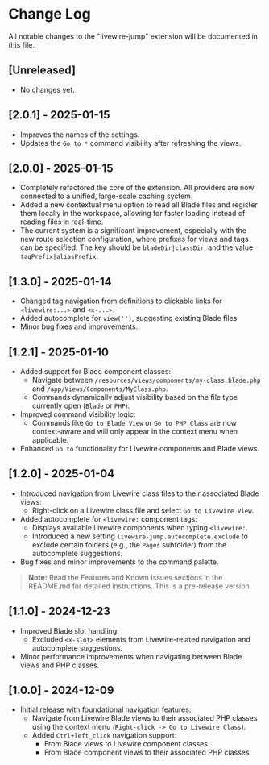 # Change Log

All notable changes to the "livewire-jump" extension will be documented in this file.

## [Unreleased]

- No changes yet.

## [2.0.1] - 2025-01-15

- Improves the names of the settings.
- Updates the `Go to *` command visibility after refreshing the views.

## [2.0.0] - 2025-01-15

- Completely refactored the core of the extension. All providers are now connected to a unified, large-scale caching system.
- Added a new contextual menu option to read all Blade files and register them locally in the workspace, allowing for faster loading instead of reading files in real-time.
- The current system is a significant improvement, especially with the new route selection configuration, where prefixes for views and tags can be specified. The key should be `bladeDir|classDir`, and the value `tagPrefix|aliasPrefix`.


## [1.3.0] - 2025-01-14

- Changed tag navigation from definitions to clickable links for `<livewire:...>` and `<x-...>`.  
- Added autocomplete for `view('')`, suggesting existing Blade files.  
- Minor bug fixes and improvements.

## [1.2.1] - 2025-01-10

- Added support for Blade component classes:
  - Navigate between `/resources/views/components/my-class.blade.php` and `/app/Views/Components/MyClass.php`.
  - Commands dynamically adjust visibility based on the file type currently open (`Blade` or `PHP`).
- Improved command visibility logic:
  - Commands like `Go to Blade View` or `Go to PHP Class` are now context-aware and will only appear in the context menu when applicable.
- Enhanced `Go to` functionality for Livewire components and Blade views.

## [1.2.0] - 2025-01-04

- Introduced navigation from Livewire class files to their associated Blade views:
  - Right-click on a Livewire class file and select `Go to Livewire View`.
- Added autocomplete for `<livewire:` component tags:
  - Displays available Livewire components when typing `<livewire:`.
  - Introduced a new setting `livewire-jump.autocomplete.exclude` to exclude certain folders (e.g., the `Pages` subfolder) from the autocomplete suggestions.
- Bug fixes and minor improvements to the command palette.

> **Note:** Read the Features and Known Issues sections in the README.md for detailed instructions. This is a pre-release version.

## [1.1.0] - 2024-12-23

- Improved Blade slot handling:
  - Excluded `<x-slot>` elements from Livewire-related navigation and autocomplete suggestions.
- Minor performance improvements when navigating between Blade views and PHP classes.

## [1.0.0] - 2024-12-09

- Initial release with foundational navigation features:
  - Navigate from Livewire Blade views to their associated PHP classes using the context menu (`Right-click -> Go to Livewire Class`).
  - Added `Ctrl+left_click` navigation support:
    - From Blade views to Livewire component classes.
    - From Blade component views to their associated PHP classes.
